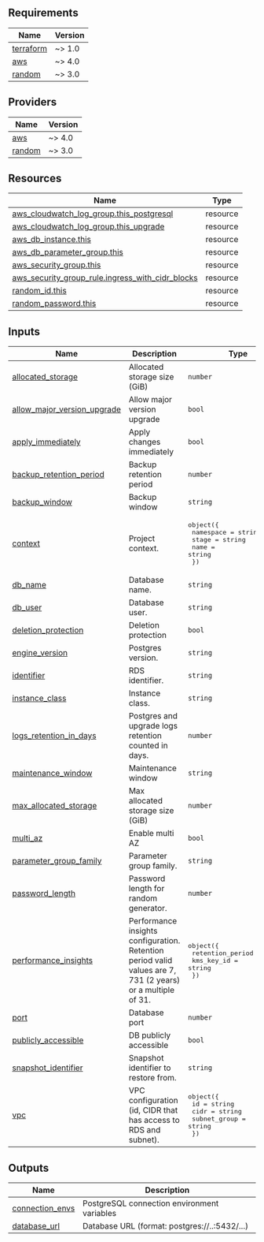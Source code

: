 <!-- BEGIN_TF_DOCS -->
## Requirements

| Name | Version |
|------|---------|
| <a name="requirement_terraform"></a> [terraform](#requirement\_terraform) | ~> 1.0 |
| <a name="requirement_aws"></a> [aws](#requirement\_aws) | ~> 4.0 |
| <a name="requirement_random"></a> [random](#requirement\_random) | ~> 3.0 |

## Providers

| Name | Version |
|------|---------|
| <a name="provider_aws"></a> [aws](#provider\_aws) | ~> 4.0 |
| <a name="provider_random"></a> [random](#provider\_random) | ~> 3.0 |

## Resources

| Name | Type |
|------|------|
| [aws_cloudwatch_log_group.this_postgresql](https://registry.terraform.io/providers/hashicorp/aws/latest/docs/resources/cloudwatch_log_group) | resource |
| [aws_cloudwatch_log_group.this_upgrade](https://registry.terraform.io/providers/hashicorp/aws/latest/docs/resources/cloudwatch_log_group) | resource |
| [aws_db_instance.this](https://registry.terraform.io/providers/hashicorp/aws/latest/docs/resources/db_instance) | resource |
| [aws_db_parameter_group.this](https://registry.terraform.io/providers/hashicorp/aws/latest/docs/resources/db_parameter_group) | resource |
| [aws_security_group.this](https://registry.terraform.io/providers/hashicorp/aws/latest/docs/resources/security_group) | resource |
| [aws_security_group_rule.ingress_with_cidr_blocks](https://registry.terraform.io/providers/hashicorp/aws/latest/docs/resources/security_group_rule) | resource |
| [random_id.this](https://registry.terraform.io/providers/hashicorp/random/latest/docs/resources/id) | resource |
| [random_password.this](https://registry.terraform.io/providers/hashicorp/random/latest/docs/resources/password) | resource |

## Inputs

| Name | Description | Type | Default | Required |
|------|-------------|------|---------|:--------:|
| <a name="input_allocated_storage"></a> [allocated\_storage](#input\_allocated\_storage) | Allocated storage size (GiB) | `number` | `20` | no |
| <a name="input_allow_major_version_upgrade"></a> [allow\_major\_version\_upgrade](#input\_allow\_major\_version\_upgrade) | Allow major version upgrade | `bool` | `false` | no |
| <a name="input_apply_immediately"></a> [apply\_immediately](#input\_apply\_immediately) | Apply changes immediately | `bool` | `false` | no |
| <a name="input_backup_retention_period"></a> [backup\_retention\_period](#input\_backup\_retention\_period) | Backup retention period | `number` | `30` | no |
| <a name="input_backup_window"></a> [backup\_window](#input\_backup\_window) | Backup window | `string` | `"02:30-03:30"` | no |
| <a name="input_context"></a> [context](#input\_context) | Project context. | <pre>object({<br>    namespace = string<br>    stage     = string<br>    name      = string<br>  })</pre> | n/a | yes |
| <a name="input_db_name"></a> [db\_name](#input\_db\_name) | Database name. | `string` | n/a | yes |
| <a name="input_db_user"></a> [db\_user](#input\_db\_user) | Database user. | `string` | n/a | yes |
| <a name="input_deletion_protection"></a> [deletion\_protection](#input\_deletion\_protection) | Deletion protection | `bool` | `true` | no |
| <a name="input_engine_version"></a> [engine\_version](#input\_engine\_version) | Postgres version. | `string` | `"14.5"` | no |
| <a name="input_identifier"></a> [identifier](#input\_identifier) | RDS identifier. | `string` | n/a | yes |
| <a name="input_instance_class"></a> [instance\_class](#input\_instance\_class) | Instance class. | `string` | `"db.t4g.micro"` | no |
| <a name="input_logs_retention_in_days"></a> [logs\_retention\_in\_days](#input\_logs\_retention\_in\_days) | Postgres and upgrade logs retention counted in days. | `number` | `60` | no |
| <a name="input_maintenance_window"></a> [maintenance\_window](#input\_maintenance\_window) | Maintenance window | `string` | `"Mon:00:00-Mon:02:00"` | no |
| <a name="input_max_allocated_storage"></a> [max\_allocated\_storage](#input\_max\_allocated\_storage) | Max allocated storage size (GiB) | `number` | `100` | no |
| <a name="input_multi_az"></a> [multi\_az](#input\_multi\_az) | Enable multi AZ | `bool` | `true` | no |
| <a name="input_parameter_group_family"></a> [parameter\_group\_family](#input\_parameter\_group\_family) | Parameter group family. | `string` | `"postgres14"` | no |
| <a name="input_password_length"></a> [password\_length](#input\_password\_length) | Password length for random generator. | `number` | `16` | no |
| <a name="input_performance_insights"></a> [performance\_insights](#input\_performance\_insights) | Performance insights configuration. Retention period valid values are 7, 731 (2 years) or a multiple of 31. | <pre>object({<br>    retention_period = number<br>    kms_key_id       = string<br>  })</pre> | <pre>{<br>  "kms_key_id": null,<br>  "retention_period": 62<br>}</pre> | no |
| <a name="input_port"></a> [port](#input\_port) | Database port | `number` | `5432` | no |
| <a name="input_publicly_accessible"></a> [publicly\_accessible](#input\_publicly\_accessible) | DB publicly accessible | `bool` | `false` | no |
| <a name="input_snapshot_identifier"></a> [snapshot\_identifier](#input\_snapshot\_identifier) | Snapshot identifier to restore from. | `string` | `null` | no |
| <a name="input_vpc"></a> [vpc](#input\_vpc) | VPC configuration (id, CIDR that has access to RDS and subnet). | <pre>object({<br>    id           = string<br>    cidr         = string<br>    subnet_group = string<br>  })</pre> | n/a | yes |

## Outputs

| Name | Description |
|------|-------------|
| <a name="output_connection_envs"></a> [connection\_envs](#output\_connection\_envs) | PostgreSQL connection environment variables |
| <a name="output_database_url"></a> [database\_url](#output\_database\_url) | Database URL (format: postgres://..:5432/...) |
<!-- END_TF_DOCS -->

